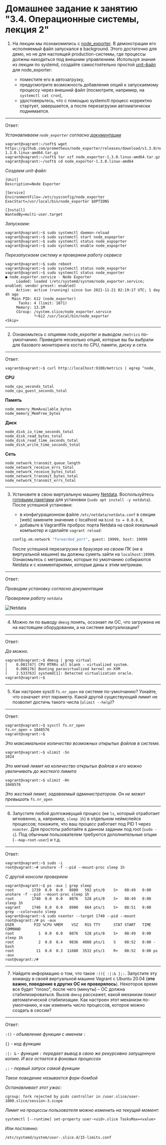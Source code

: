 # Домашнее задание к занятию "3.4. Операционные системы, лекция 2"

1. На лекции мы познакомились с [node_exporter](https://github.com/prometheus/node_exporter/releases). В демонстрации его исполняемый файл запускался в background. Этого достаточно для демо, но не для настоящей production-системы, где процессы должны находиться под внешним управлением. Используя знания из лекции по systemd, создайте самостоятельно простой [unit-файл](https://www.freedesktop.org/software/systemd/man/systemd.service.html) для node_exporter:

    * поместите его в автозагрузку,
    * предусмотрите возможность добавления опций к запускаемому процессу через внешний файл (посмотрите, например, на `systemctl cat cron`),
    * удостоверьтесь, что с помощью systemctl процесс корректно стартует, завершается, а после перезагрузки автоматически поднимается.
---

Ответ:

*Устанавливаем `node_exporter` согласно [документации](https://prometheus.io/docs/guides/node-exporter/)*

```
vagrant@vagrant:~/soft$ wget https://github.com/prometheus/node_exporter/releases/download/v1.3.0/node_exporter-1.3.0.linux-amd64.tar.gz
vagrant@vagrant:~/soft$ tar xzf node_exporter-1.3.0.linux-amd64.tar.gz
vagrant@vagrant:~/soft$ cd node_exporter-1.3.0.linux-amd64
```

*Создаем unit-файл:*

```
[Unit]
Description=Node Exporter
  
[Service]
EnvironmentFile=-/etc/sysconfig/node_exporter
ExecStart=/usr/local/bin/node_exporter $OPTIONS
  
[Install]
WantedBy=multi-user.target
```

*Запускаем:*

```
vagrant@vagrant:~$ sudo systemctl daemon-reload
vagrant@vagrant:~$ sudo systemctl start node_expoprter
vagrant@vagrant:~$ sudo systemctl status node_expoprter
vagrant@vagrant:~$ sudo systemctl enable node_expoprter
```

*Перезапускаем систему и проверяем работу сервиса*

```
vagrant@vagrant:~$ sudo reboot
vagrant@vagrant:~$ sudo systemctl status node_expoprter
vagrant@vagrant:~$ sudo systemctl status node_exporter
● node_exporter.service - Node Exporter
     Loaded: loaded (/etc/systemd/system/node_exporter.service; enabled; vendor preset: enabled)
     Active: active (running) since Sun 2021-11-21 02:19:17 UTC; 1 day 4h ago
   Main PID: 612 (node_exporter)
      Tasks: 4 (limit: 1071)
     Memory: 13.1M
     CGroup: /system.slice/node_exporter.service
             └─612 /usr/local/bin/node_exporter
<Skip>
```


---
2. Ознакомьтесь с опциями node_exporter и выводом `/metrics` по-умолчанию. Приведите несколько опций, которые вы бы выбрали для базового мониторинга хоста по CPU, памяти, диску и сети.
---

Ответ:

```
vagrant@vagrant:~$ curl http://localhost:9100/metrics | egrep ^node_
```

**CPU**

    node_cpu_seconds_total
    node_cpu_guest_seconds_total

**Память**
    
    node_memory_MemAvailable_bytes 
    node_memory_MemFree_bytes

**Диск**

    node_disk_io_time_seconds_total
    node_disk_read_bytes_total 
    node_disk_read_time_seconds_total
    node_disk_write_time_seconds_total


**Сеть**

    node_network_transmit_queue_length
    node_network_receive_errs_total
    node_network_receive_bytes_total
    node_network_transmit_bytes_total
    node_network_transmit_errs_total

---
3. Установите в свою виртуальную машину [Netdata](https://github.com/netdata/netdata). Воспользуйтесь [готовыми пакетами](https://packagecloud.io/netdata/netdata/install) для установки (`sudo apt install -y netdata`). После успешной установки:
    * в конфигурационном файле `/etc/netdata/netdata.conf` в секции [web] замените значение с localhost на `bind to = 0.0.0.0`,
    * добавьте в Vagrantfile проброс порта Netdata на свой локальный компьютер и сделайте `vagrant reload`:

    ```bash
    config.vm.network "forwarded_port", guest: 19999, host: 19999
    ```

    После успешной перезагрузки в браузере *на своем ПК* (не в виртуальной машине) вы должны суметь зайти на `localhost:19999`. Ознакомьтесь с метриками, которые по умолчанию собираются Netdata и с комментариями, которые даны к этим метрикам.
---

Ответ:

*Проводим установку согласно документации*

*Проверяем работу `netdata`*

![Netdata](/03-sysadmin-04-os/img/netdata.png)

---
4. Можно ли по выводу `dmesg` понять, осознает ли ОС, что загружена не на настоящем оборудовании, а на системе виртуализации?
---

Ответ:

*Да можно.*

```
vagrant@vagrant:~$ dmesg | grep virtual
[    0.001747] CPU MTRRs all blank - virtualized system.
[    0.086176] Booting paravirtualized kernel on KVM
[    2.533763] systemd[1]: Detected virtualization oracle.
vagrant@vagrant:~$ 
```

---
5. Как настроен sysctl `fs.nr_open` на системе по-умолчанию? Узнайте, что означает этот параметр. Какой другой существующий лимит не позволит достичь такого числа (`ulimit --help`)?
---

Ответ:

```
vagrant@vagrant:~$ sysctl fs.nr_open
fs.nr_open = 1048576
vagrant@vagrant:~$ 
```

*Это максимальное количество возможных открытых файлов в системе.* 


```
vagrant@vagrant:~$ ulimit -Sn
1024
```

*Это мягкий лимит на количество открытых файлов и его можно увеличивать до жесткого лимита*

```
vagrant@vagrant:~$ ulimit -Hn
1048576
```

*Это жесткий лимит, задаваемый администратором. Он не может превышать* `fs.nr_open`

---
6. Запустите любой долгоживущий процесс (не `ls`, который отработает мгновенно, а, например, `sleep 1h`) в отдельном неймспейсе процессов; покажите, что ваш процесс работает под PID 1 через `nsenter`. Для простоты работайте в данном задании под root (`sudo -i`). Под обычным пользователем требуются дополнительные опции (`--map-root-user`) и т.д.
---

Ответ:

```
vagrant@vagrant:~$ sudo -i
root@vagrant:~# unshare -f --pid --mount-proc sleep 1h
```

*С другой консоли проверяем*

```
vagrant@vagrant:~$ ps -aux | grep sleep 
root        1739  0.0  0.0   8080   592 pts/0    S+   08:49   0:00 unshare -f --pid --mount-proc sleep 1h
root        1740  0.0  0.0   8076   528 pts/0    S+   08:49   0:00 sleep 1h
vagrant     1746  0.0  0.0   8900   664 pts/1    S+   08:51   0:00 grep --color=auto sleep
vagrant@vagrant:~$ sudo nsenter --target 1740 --pid --mount
root@vagrant:/# ps -aux
USER         PID %CPU %MEM    VSZ   RSS TTY      STAT START   TIME COMMAND
root           1  0.0  0.0   8076   528 pts/0    S+   08:49   0:00 sleep 1h
root           2  0.0  0.4   9836  4088 pts/1    S    08:52   0:00 -bash
root          11  0.0  0.3  11680  3532 pts/1    R+   08:52   0:00 ps -aux
root@vagrant:/# 
```



---
7. Найдите информацию о том, что такое `:(){ :|:& };:`. Запустите эту команду в своей виртуальной машине Vagrant с Ubuntu 20.04 (**это важно, поведение в других ОС не проверялось**). Некоторое время все будет "плохо", после чего (минуты) – ОС должна стабилизироваться. Вызов `dmesg` расскажет, какой механизм помог автоматической стабилизации. Как настроен этот механизм по-умолчанию, и как изменить число процессов, которое можно создать в сессии?
 ---

Ответ:

`:()` - *объявление функции с именем* `:`

`{}` - *код функции*

`:|: &` - *функция `:` передает вывод в свою же рекурсивно запущенную копию. И все остается в фоновых процессах*

`;:` - *первый запуск самой функции*

*Такое поведение называется форк-бомбой*

*Останавливает этот ужас:*

```
cgroup: fork rejected by pids controller in /user.slice/user-1000.slice/session-3.scope
```

*Лимит на процессы пользователя можно изменить на текущий момент:*

```
systemctl [--runtime] set-property user-<uid>.slice TasksMax=<value>
```

*Или постоянно:*

```
/etc/systemd/system/user-.slice.d/15-limits.conf
```


